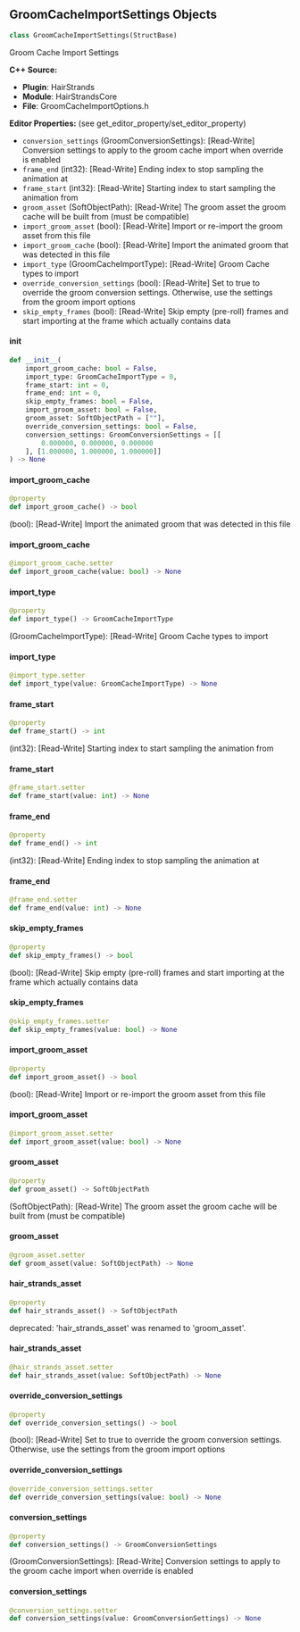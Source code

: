 ## GroomCacheImportSettings Objects

```python
class GroomCacheImportSettings(StructBase)
```

Groom Cache Import Settings

**C++ Source:**

- **Plugin**: HairStrands
- **Module**: HairStrandsCore
- **File**: GroomCacheImportOptions.h

**Editor Properties:** (see get_editor_property/set_editor_property)

- ``conversion_settings`` (GroomConversionSettings):  [Read-Write] Conversion settings to apply to the groom cache import when override is enabled
- ``frame_end`` (int32):  [Read-Write] Ending index to stop sampling the animation at
- ``frame_start`` (int32):  [Read-Write] Starting index to start sampling the animation from
- ``groom_asset`` (SoftObjectPath):  [Read-Write] The groom asset the groom cache will be built from (must be compatible)
- ``import_groom_asset`` (bool):  [Read-Write] Import or re-import the groom asset from this file
- ``import_groom_cache`` (bool):  [Read-Write] Import the animated groom that was detected in this file
- ``import_type`` (GroomCacheImportType):  [Read-Write] Groom Cache types to import
- ``override_conversion_settings`` (bool):  [Read-Write] Set to true to override the groom conversion settings. Otherwise, use the settings from the groom import options
- ``skip_empty_frames`` (bool):  [Read-Write] Skip empty (pre-roll) frames and start importing at the frame which actually contains data

<a id="unreal.GroomCacheImportSettings.__init__"></a>

#### __init__

```python
def __init__(
    import_groom_cache: bool = False,
    import_type: GroomCacheImportType = 0,
    frame_start: int = 0,
    frame_end: int = 0,
    skip_empty_frames: bool = False,
    import_groom_asset: bool = False,
    groom_asset: SoftObjectPath = [""],
    override_conversion_settings: bool = False,
    conversion_settings: GroomConversionSettings = [[
        0.000000, 0.000000, 0.000000
    ], [1.000000, 1.000000, 1.000000]]
) -> None
```

<a id="unreal.GroomCacheImportSettings.import_groom_cache"></a>

#### import_groom_cache

```python
@property
def import_groom_cache() -> bool
```

(bool):  [Read-Write] Import the animated groom that was detected in this file

<a id="unreal.GroomCacheImportSettings.import_groom_cache"></a>

#### import_groom_cache

```python
@import_groom_cache.setter
def import_groom_cache(value: bool) -> None
```

<a id="unreal.GroomCacheImportSettings.import_type"></a>

#### import_type

```python
@property
def import_type() -> GroomCacheImportType
```

(GroomCacheImportType):  [Read-Write] Groom Cache types to import

<a id="unreal.GroomCacheImportSettings.import_type"></a>

#### import_type

```python
@import_type.setter
def import_type(value: GroomCacheImportType) -> None
```

<a id="unreal.GroomCacheImportSettings.frame_start"></a>

#### frame_start

```python
@property
def frame_start() -> int
```

(int32):  [Read-Write] Starting index to start sampling the animation from

<a id="unreal.GroomCacheImportSettings.frame_start"></a>

#### frame_start

```python
@frame_start.setter
def frame_start(value: int) -> None
```

<a id="unreal.GroomCacheImportSettings.frame_end"></a>

#### frame_end

```python
@property
def frame_end() -> int
```

(int32):  [Read-Write] Ending index to stop sampling the animation at

<a id="unreal.GroomCacheImportSettings.frame_end"></a>

#### frame_end

```python
@frame_end.setter
def frame_end(value: int) -> None
```

<a id="unreal.GroomCacheImportSettings.skip_empty_frames"></a>

#### skip_empty_frames

```python
@property
def skip_empty_frames() -> bool
```

(bool):  [Read-Write] Skip empty (pre-roll) frames and start importing at the frame which actually contains data

<a id="unreal.GroomCacheImportSettings.skip_empty_frames"></a>

#### skip_empty_frames

```python
@skip_empty_frames.setter
def skip_empty_frames(value: bool) -> None
```

<a id="unreal.GroomCacheImportSettings.import_groom_asset"></a>

#### import_groom_asset

```python
@property
def import_groom_asset() -> bool
```

(bool):  [Read-Write] Import or re-import the groom asset from this file

<a id="unreal.GroomCacheImportSettings.import_groom_asset"></a>

#### import_groom_asset

```python
@import_groom_asset.setter
def import_groom_asset(value: bool) -> None
```

<a id="unreal.GroomCacheImportSettings.groom_asset"></a>

#### groom_asset

```python
@property
def groom_asset() -> SoftObjectPath
```

(SoftObjectPath):  [Read-Write] The groom asset the groom cache will be built from (must be compatible)

<a id="unreal.GroomCacheImportSettings.groom_asset"></a>

#### groom_asset

```python
@groom_asset.setter
def groom_asset(value: SoftObjectPath) -> None
```

<a id="unreal.GroomCacheImportSettings.hair_strands_asset"></a>

#### hair_strands_asset

```python
@property
def hair_strands_asset() -> SoftObjectPath
```

deprecated: 'hair_strands_asset' was renamed to 'groom_asset'.

<a id="unreal.GroomCacheImportSettings.hair_strands_asset"></a>

#### hair_strands_asset

```python
@hair_strands_asset.setter
def hair_strands_asset(value: SoftObjectPath) -> None
```

<a id="unreal.GroomCacheImportSettings.override_conversion_settings"></a>

#### override_conversion_settings

```python
@property
def override_conversion_settings() -> bool
```

(bool):  [Read-Write] Set to true to override the groom conversion settings. Otherwise, use the settings from the groom import options

<a id="unreal.GroomCacheImportSettings.override_conversion_settings"></a>

#### override_conversion_settings

```python
@override_conversion_settings.setter
def override_conversion_settings(value: bool) -> None
```

<a id="unreal.GroomCacheImportSettings.conversion_settings"></a>

#### conversion_settings

```python
@property
def conversion_settings() -> GroomConversionSettings
```

(GroomConversionSettings):  [Read-Write] Conversion settings to apply to the groom cache import when override is enabled

<a id="unreal.GroomCacheImportSettings.conversion_settings"></a>

#### conversion_settings

```python
@conversion_settings.setter
def conversion_settings(value: GroomConversionSettings) -> None
```

<a id="unreal.GroomConversionSettings"></a>